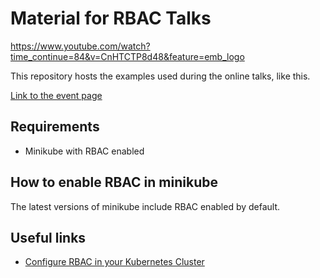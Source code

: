 # Material for RBAC Talks

https://www.youtube.com/watch?time_continue=84&v=CnHTCTP8d48&feature=emb_logo

This repository hosts the examples used during the online talks, like this.

[Link to the event page](https://www.cncf.io/event/webinar-rbac-kubernetes/)

## Requirements

- Minikube with RBAC enabled

## How to enable RBAC in minikube

The latest versions of minikube include RBAC enabled by default. 

## Useful links

- [Configure RBAC in your Kubernetes Cluster](https://docs.bitnami.com/kubernetes/how-to/configure-rbac-in-your-kubernetes-cluster/)
